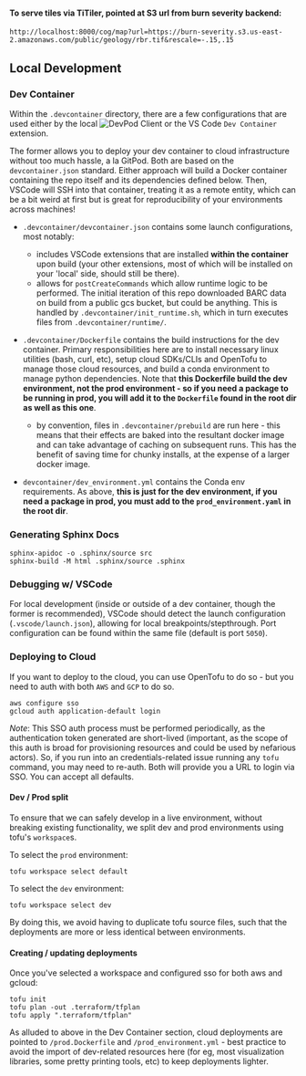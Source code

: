 #### To serve tiles via TiTiler, pointed at S3 url from burn severity backend:

```
http://localhost:8000/cog/map?url=https://burn-severity.s3.us-east-2.amazonaws.com/public/geology/rbr.tif&rescale=-.15,.15
```

## Local Development

### Dev Container

Within the `.devcontainer` directory, there are a few configurations that are used either by the local ![DevPod Client](https://devpod.sh/) or the VS Code `Dev Container` extension.

The former allows you to deploy your dev container to cloud infrastructure without too much hassle, a la GitPod. Both are based on the `devcontainer.json` standard. Either approach will build a Docker container containing the repo itself and its dependencies defined below. Then, VSCode will SSH into that container, treating it as a remote entity, which can be a bit weird at first but is great for reproducibility of your environments across machines!

- `.devcontainer/devcontainer.json` contains some launch configurations, most notably:

  - includes VSCode extensions that are installed **within the container** upon build (your other extensions, most of which will be installed on your 'local' side, should still be there).
  - allows for `postCreateCommands` which allow runtime logic to be performed. The initial iteration of this repo downloaded BARC data on build from a public gcs bucket, but could be anything. This is handled by `.devcontainer/init_runtime.sh`, which in turn executes files from `.devcontainer/runtime/`.

- `.devcontainer/Dockerfile` contains the build instructions for the dev container. Primary responsibilities here are to install necessary linux utilities (bash, curl, etc), setup cloud SDKs/CLIs and OpenTofu to manage those cloud resources, and build a conda environment to manage python dependencies. Note that **this Dockerfile build the dev environment, not the prod environment - so if you need a package to be running in prod, you will add it to the `Dockerfile` found in the root dir as well as this one**.

  - by convention, files in `.devcontainer/prebuild` are run here - this means that their effects are baked into the resultant docker image and can take advantage of caching on subsequent runs. This has the benefit of saving time for chunky installs, at the expense of a larger docker image.

- `devcontainer/dev_environment.yml` contains the Conda env requirements. As above, **this is just for the dev environment, if you need a package in prod, you must add to the `prod_environment.yaml` in the root dir**.

### Generating Sphinx Docs

```
sphinx-apidoc -o .sphinx/source src
sphinx-build -M html .sphinx/source .sphinx
```

### Debugging w/ VSCode

For local development (inside or outside of a dev container, though the former is recommended), VSCode should detect the launch configuration (`.vscode/launch.json`), allowing for local breakpoints/stepthrough. Port configuration can be found within the same file (default is port `5050`).

### Deploying to Cloud

If you want to deploy to the cloud, you can use OpenTofu to do so - but you need to auth with both `AWS` and `GCP` to do so.

```
aws configure sso
gcloud auth application-default login

```

_Note_: This SSO auth process must be performed periodically, as the authentication token generated are short-lived (important, as the scope of this auth is broad for provisioning resources and could be used by nefarious actors). So, if you run into an credentials-related issue running any `tofu` command, you may need to re-auth. Both will provide you a URL to login via SSO. You can accept all defaults.

#### Dev / Prod split

To ensure that we can safely develop in a live environment, without breaking existing functionality, we split dev and prod environments using tofu's `workspace`s.

To select the `prod` environment:

```
tofu workspace select default
```

To select the `dev` environment:

```
tofu workspace select dev
```

By doing this, we avoid having to duplicate tofu source files, such that the deployments are more or less identical between environments.

#### Creating / updating deployments

Once you've selected a workspace and configured sso for both aws and gcloud:

```
tofu init
tofu plan -out .terraform/tfplan
tofu apply ".terraform/tfplan"
```

As alluded to above in the Dev Container section, cloud deployments are pointed to `/prod.Dockerfile` and `/prod_environment.yml` - best practice to avoid the import of dev-related resources here (for eg, most visualization libraries, some pretty printing tools, etc) to keep deployments lighter.
